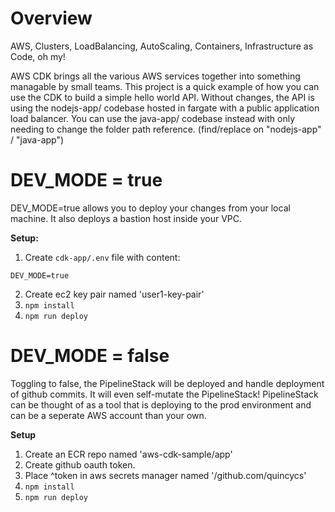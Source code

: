 # Overview

AWS, Clusters, LoadBalancing, AutoScaling, Containers, Infrastructure as Code, oh my!

AWS CDK brings all the various AWS services together into something managable by small teams. This project is a quick example of how you can use the CDK to build a simple hello world API.  Without changes, the API is using the nodejs-app/ codebase hosted in fargate with a public application load balancer.  You can use the java-app/ codebase instead with only needing to change the folder path reference. (find/replace on "nodejs-app" / "java-app")

# DEV_MODE = true

DEV_MODE=true allows you to deploy your changes from your local machine.  It also deploys a bastion host inside your VPC.

**Setup:**

1. Create `cdk-app/.env` file with content:

```
DEV_MODE=true
```

2. Create ec2 key pair named 'user1-key-pair'
1. `npm install`
1. `npm run deploy`

# DEV_MODE = false

Toggling to false, the PipelineStack will be deployed and handle deployment of github commits.  It will even self-mutate the PipelineStack!  PipelineStack can be thought of as a tool that is deploying to the prod environment and can be a seperate AWS account than your own.

**Setup**

1. Create an ECR repo named 'aws-cdk-sample/app'
1. Create github oauth token.
1. Place ^token in aws secrets manager named '/github.com/quincycs'
1. `npm install`
1. `npm run deploy`
